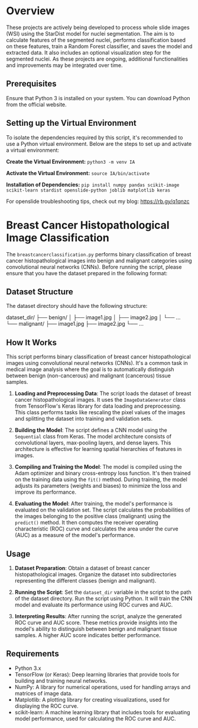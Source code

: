 # Overview

These projects are actively being developed to process whole slide images (WSI) using the StarDist model for nuclei segmentation. The aim is to calculate features of the segmented nuclei, performs classification based on these features, train a Random Forest classifier, and saves the model and extracted data. It also includes an optional visualization step for the segmented nuclei. As these projects are ongoing, additional functionalities and improvements may be integrated over time.

## Prerequisites
Ensure that Python 3 is installed on your system. You can download Python from the official website.

## Setting up the Virtual Environment
To isolate the dependencies required by this script, it's recommended to use a Python virtual environment. Below are the steps to set up and activate a virtual environment:

**Create the Virtual Environment:**
```python3 -m venv IA```

**Activate the Virtual Environment:**
 ```source IA/bin/activate```

**Installation of Dependencies:**
```pip install numpy pandas scikit-image scikit-learn stardist openslide-python joblib matplotlib keras```

For openslide troubleshooting tips, check out my blog: https://rb.gy/q1qnzc


# Breast Cancer Histopathological Image Classification

The ```breastcancerclassification.py``` performs binary classification of breast cancer histopathological images into benign and malignant categories using convolutional neural networks (CNNs). Before running the script, please ensure that you have the dataset prepared in the following format:

## Dataset Structure

The dataset directory should have the following structure:

dataset_dir/
    ├── benign/
    │   ├── image1.jpg
    │   ├── image2.jpg
    │   └── ...
    └── malignant/
        ├── image1.jpg
        ├── image2.jpg
        └── ...


## How It Works

This script performs binary classification of breast cancer histopathological images using convolutional neural networks (CNNs). It's a common task in medical image analysis where the goal is to automatically distinguish between benign (non-cancerous) and malignant (cancerous) tissue samples.

1. **Loading and Preprocessing Data**: The script loads the dataset of breast cancer histopathological images. It uses the `ImageDataGenerator` class from TensorFlow's Keras library for data loading and preprocessing. This class performs tasks like rescaling the pixel values of the images and splitting the dataset into training and validation sets.

2. **Building the Model**: The script defines a CNN model using the `Sequential` class from Keras. The model architecture consists of convolutional layers, max-pooling layers, and dense layers. This architecture is effective for learning spatial hierarchies of features in images.

3. **Compiling and Training the Model**: The model is compiled using the Adam optimizer and binary cross-entropy loss function. It's then trained on the training data using the `fit()` method. During training, the model adjusts its parameters (weights and biases) to minimize the loss and improve its performance.

4. **Evaluating the Model**: After training, the model's performance is evaluated on the validation set. The script calculates the probabilities of the images belonging to the positive class (malignant) using the `predict()` method. It then computes the receiver operating characteristic (ROC) curve and calculates the area under the curve (AUC) as a measure of the model's performance.

## Usage

1. **Dataset Preparation**: Obtain a dataset of breast cancer histopathological images. Organize the dataset into subdirectories representing the different classes (benign and malignant).

2. **Running the Script**: Set the `dataset_dir` variable in the script to the path of the dataset directory. Run the script using Python. It will train the CNN model and evaluate its performance using ROC curves and AUC.

3. **Interpreting Results**: After running the script, analyze the generated ROC curve and AUC score. These metrics provide insights into the model's ability to distinguish between benign and malignant tissue samples. A higher AUC score indicates better performance.


## Requirements

- Python 3.x
- TensorFlow (or Keras): Deep learning libraries that provide tools for building and training neural networks.
- NumPy: A library for numerical operations, used for handling arrays and matrices of image data.
- Matplotlib: A plotting library for creating visualizations, used for displaying the ROC curve.
- scikit-learn: A machine learning library that includes tools for evaluating model performance, used for calculating the ROC curve and AUC.